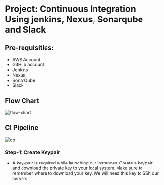 # Project: Continuous Integration Using jenkins, Nexus, Sonarqube and Slack


## Pre-requisities:

 * AWS Account
 * GitHub account
 * Jenkins
 * Nexus
 * SonarQube
 * Slack </br>
## Flow Chart
![flow-chart](https://user-images.githubusercontent.com/73986565/236692376-b9b9e72e-68e2-4bac-93a0-eb3d44d7e456.png)
</br>
## CI Pipeline
![cp](https://user-images.githubusercontent.com/73986565/236692545-921c80c0-bd40-4b36-97c9-d81105f4f6b5.jpg)

### Step-1: Create Keypair

 - A key-pair is required  while launching our instances. Create a keypair and download the private key to your local system. Make sure to remember where to download your key. We will need this key to SSh our servers.

